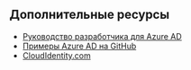 ## Дополнительные ресурсы

- [Руководство разработчика для Azure AD](active-directory-developers-guide.md)
- [Примеры Azure AD на GitHub](https://github.com/AzureAdSamples)
- [CloudIdentity.com](https://cloudidentity.com)

<!---HONumber=July15_HO4-->